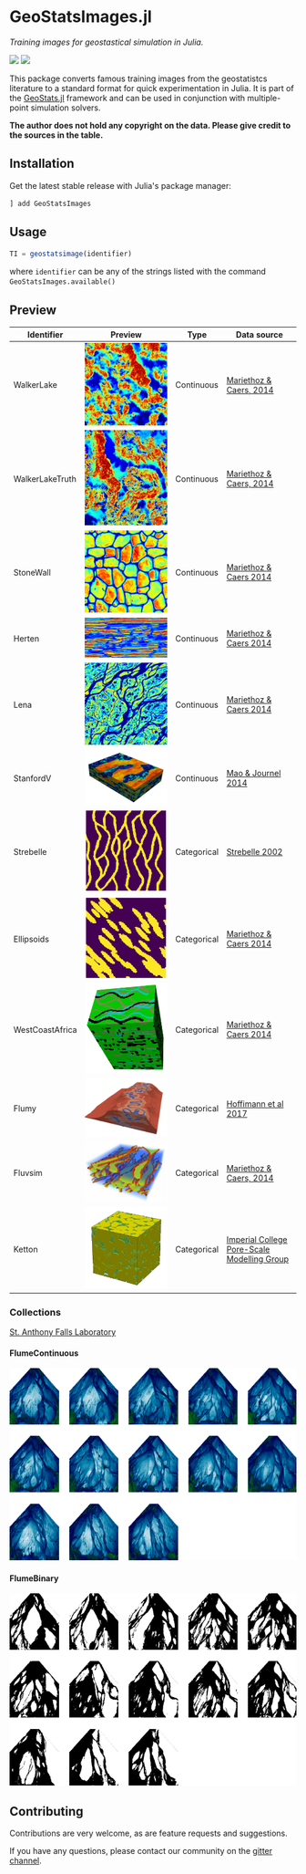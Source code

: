 GeoStatsImages.jl
=================

*Training images for geostastical simulation in Julia.*

[![][travis-img]][travis-url] [![][codecov-img]][codecov-url]

This package converts famous training images from the geostatistcs
literature to a standard format for quick experimentation in Julia.
It is part of the [GeoStats.jl](https://github.com/juliohm/GeoStats.jl)
framework and can be used in conjunction with multiple-point simulation
solvers.

**The author does not hold any copyright on the data. Please give credit to the sources in the table.**

Installation
------------

Get the latest stable release with Julia's package manager:

```julia
] add GeoStatsImages
```

Usage
-----

```julia
TI = geostatsimage(identifier)
```
where `identifier` can be any of the strings listed with the command `GeoStatsImages.available()`

Preview
-------

| Identifier | Preview | Type | Data source |
| ---------- |:-------:| ---- | ----------- |
| WalkerLake | ![WalkerLakePreview](src/data/WalkerLake.png) | Continuous | [Mariethoz & Caers, 2014][TI-book-url] |
| WalkerLakeTruth | ![WalkerLakeTruthPreview](src/data/WalkerLakeTruth.png) | Continuous | [Mariethoz & Caers, 2014][TI-book-url] |
| StoneWall | ![StoneWallPreview](src/data/StoneWall.png) | Continuous | [Mariethoz & Caers 2014][TI-book-url] |
| Herten | ![HertenPreview](src/data/Herten.png) | Continuous | [Mariethoz & Caers 2014][TI-book-url] |
| Lena | ![LenaPreview](src/data/Lena.png) | Continuous | [Mariethoz & Caers 2014][TI-book-url] |
| StanfordV | ![StanfordVPreview](src/data/StanfordV.png) | Continuous | [Mao & Journel 2014][StanfordV-url] |
| Strebelle | ![StrebellePreview](src/data/Strebelle.png) | Categorical | [Strebelle 2002][SNESIM-url] |
| Ellipsoids | ![EllipsoidsPreview](src/data/Ellipsoids.png) | Categorical | [Mariethoz & Caers 2014][TI-book-url] |
| WestCoastAfrica | ![WestCoastAfricaPreview](src/data/WestCoastAfrica.png) | Categorical | [Mariethoz & Caers 2014][TI-book-url] |
| Flumy | ![FlumyPreview](src/data/Flumy.png) | Categorical | [Hoffimann et al 2017][IQSIM-url] |
| Fluvsim | ![FluvsimPreview](src/data/Fluvsim.png) | Categorical | [Mariethoz & Caers, 2014][TI-book-url] |
| Ketton | ![Ketton](src/data/Ketton.png) | Categorical | [Imperial College Pore-Scale Modelling Group][Imperial-college] |

### Collections

[St. Anthony Falls Laboratory](https://www.esci.umn.edu/orgs/seds/Sedi_Research.htm)

#### FlumeContinuous
![FlumeContinuousPreview](src/data/FlumeContinuous.png)

#### FlumeBinary
![FlumeBinaryPreview](src/data/FlumeBinary.png)

Contributing
------------

Contributions are very welcome, as are feature requests and suggestions.

If you have any questions, please contact our community on the [gitter channel](https://gitter.im/JuliaEarth/GeoStats.jl).

[TI-book-url]: http://trainingimages.org
[StanfordV-url]: http://pangea.stanford.edu/departments/ere/dropbox/scrf/documents/reports/12/SCRF1999_Report12/SCRF1999_shuguang/stanford4.ps.zip
[SNESIM-url]: https://link.springer.com/article/10.1023/A%3A1014009426274
[IQSIM-url]: http://www.sciencedirect.com/science/article/pii/S0098300417301139
[Imperial-college]: http://www.imperial.ac.uk/earth-science/research/research-groups/perm/research/pore-scale-modelling/micro-ct-images-and-networks

[travis-img]: https://travis-ci.org/JuliaEarth/GeoStatsImages.jl.svg?branch=master
[travis-url]: https://travis-ci.org/JuliaEarth/GeoStatsImages.jl

[codecov-img]: https://codecov.io/gh/juliohm/GeoStatsImages.jl/branch/master/graph/badge.svg
[codecov-url]: https://codecov.io/gh/juliohm/GeoStatsImages.jl
